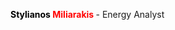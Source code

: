 **<font color="black">Stylianos </font> <font color="red"> Miliarakis </font>** - Energy Analyst

```markdown

```

```markdown

```

```markdown

```

```markdown

```

```markdown

```
